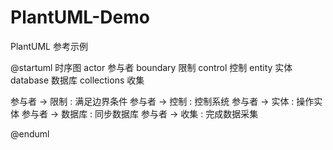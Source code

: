 # PlantUML-Demo
PlantUML 参考示例


@startuml 时序图
actor 参与者
boundary 限制
control 控制
entity 实体
database 数据库
collections 收集

参与者 -> 限制 : 满足边界条件
参与者 -> 控制 : 控制系统
参与者 -> 实体 : 操作实体
参与者 -> 数据库 : 同步数据库
参与者 -> 收集 : 完成数据采集

@enduml

